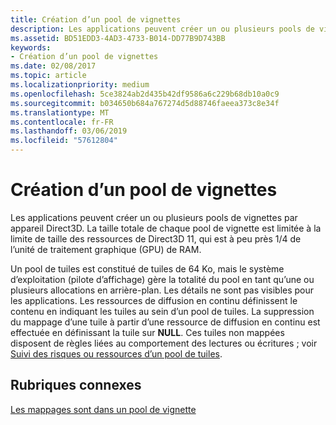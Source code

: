 ```yaml
---
title: Création d’un pool de vignettes
description: Les applications peuvent créer un ou plusieurs pools de vignettes par appareil Direct3D. La taille totale de chaque pool de vignette est limitée à la limite de taille des ressources de Direct3D 11, qui est à peu près 1/4 de l’unité de traitement graphique (GPU) de RAM.
ms.assetid: BD51EDD3-4AD3-4733-B014-DD77B9D743BB
keywords:
- Création d’un pool de vignettes
ms.date: 02/08/2017
ms.topic: article
ms.localizationpriority: medium
ms.openlocfilehash: 5ce3824ab2d435b42df9586a6c229b68db10a0c9
ms.sourcegitcommit: b034650b684a767274d5d88746faeea373c8e34f
ms.translationtype: MT
ms.contentlocale: fr-FR
ms.lasthandoff: 03/06/2019
ms.locfileid: "57612804"
---
```

# <a name="tile-pool-creation"></a>Création d’un pool de vignettes


Les applications peuvent créer un ou plusieurs pools de vignettes par appareil Direct3D. La taille totale de chaque pool de vignette est limitée à la limite de taille des ressources de Direct3D 11, qui est à peu près 1/4 de l’unité de traitement graphique (GPU) de RAM.

Un pool de tuiles est constitué de tuiles de 64 Ko, mais le système d’exploitation (pilote d’affichage) gère la totalité du pool en tant qu’une ou plusieurs allocations en arrière-plan. Les détails ne sont pas visibles pour les applications. Les ressources de diffusion en continu définissent le contenu en indiquant les tuiles au sein d’un pool de tuiles. La suppression du mappage d’une tuile à partir d’une ressource de diffusion en continu est effectuée en définissant la tuile sur **NULL**. Ces tuiles non mappées disposent de règles liées au comportement des lectures ou écritures ; voir [Suivi des risques ou ressources d’un pool de tuiles](hazard-tracking-versus-tile-pool-resources.md).

## <a name="span-idrelated-topicsspanrelated-topics"></a><span id="related-topics"></span>Rubriques connexes


[Les mappages sont dans un pool de vignette](mappings-are-into-a-tile-pool.md)

 

 




